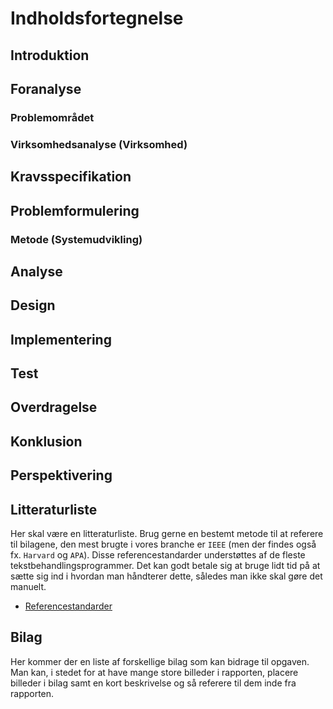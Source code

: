# Indholdsfortegnelse

## Introduktion
## Foranalyse
### Problemområdet
### Virksomhedsanalyse (Virksomhed)
## Kravsspecifikation
## Problemformulering
### Metode (Systemudvikling)
## Analyse
## Design
## Implementering
## Test
## Overdragelse
## Konklusion
## Perspektivering
## Litteraturliste
Her skal være en litteraturliste. Brug gerne en bestemt metode til at referere til bilagene, den mest brugte i vores branche er `IEEE` (men der findes også fx. `Harvard` og `APA`). Disse referencestandarder understøttes af de fleste tekstbehandlingsprogrammer. Det kan godt betale sig at bruge lidt tid på at sætte sig ind i hvordan man håndterer dette, således man ikke skal gøre det manuelt.
- [Referencestandarder](https://www.scribbr.dk/kildehaandtering/referencestandarder-oversigt/)
## Bilag
Her kommer der en liste af forskellige bilag som kan bidrage til opgaven. Man kan, i stedet for at have mange store billeder i rapporten, placere billeder i bilag samt en kort beskrivelse og så referere til dem inde fra rapporten.
